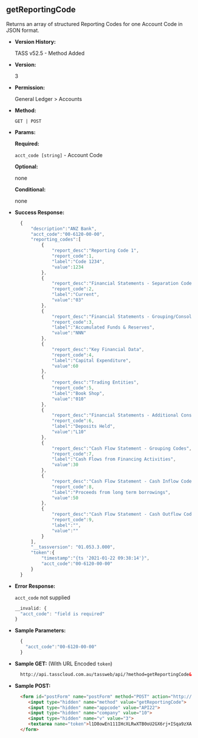 **getReportingCode**
----
  Returns an array of structured Reporting Codes for one Account Code in JSON format.
  
* **Version History:**

  TASS v52.5 - Method Added

* **Version:**

  3

* **Permission:**

  General Ledger > Accounts

* **Method:**

  `GET | POST`
  
*  **Params:**

   **Required:**

   `acct_code [string]` -  Account Code
   
   **Optional:**

   none

   **Conditional:**
 
   none

* **Success Response:**

    ```javascript
      {
          "description":"ANZ Bank",
          "acct_code":"00-6120-00-00",
          "reporting_codes":[
              {
                  "report_desc":"Reporting Code 1",
                  "report_code":1,
                  "label":"Code 1234",
                  "value":1234
              },
              {
                  "report_desc":"Financial Statements - Separation Codes",
                  "report_code":2,
                  "label":"Current",
                  "value":"03"
              },
              {
                  "report_desc":"Financial Statements - Grouping/Consolidation Codes",
                  "report_code":3,
                  "label":"Accumulated Funds & Reserves",
                  "value":"NNN"
              },
              {
                  "report_desc":"Key Financial Data",
                  "report_code":4,
                  "label":"Capital Expenditure",
                  "value":60
              },
              {
                  "report_desc":"Trading Entities",
                  "report_code":5,
                  "label":"Book Shop",
                  "value":"010"
              },
              {
                  "report_desc":"Financial Statements - Additional Consolidation",
                  "report_code":6,
                  "label":"Deposits Held",
                  "value":"L10"
              },
              {
                  "report_desc":"Cash Flow Statement - Grouping Codes",
                  "report_code":7,
                  "label":"Cash Flows from Financing Activities",
                  "value":30
              },
              {
                  "report_desc":"Cash Flow Statement - Cash Inflow Codes",
                  "report_code":8,
                  "label":"Proceeds from long term borrowings",
                  "value":50
              },
              {
                  "report_desc":"Cash Flow Statement - Cash Outflow Codes",
                  "report_code":9,
                  "label":"",
                  "value":""
              }
          ],
          "__tassversion": "01.053.3.000",
          "token":{
              "timestamp":"{ts '2021-01-22 09:38:14'}",
              "acct_code":"00-6120-00-00"
          }
      }
    ```

* **Error Response:**

    `acct_code` not supplied
    ```javascript
    __invalid: {
      "acct_code": "field is required"
    }
    ```
    
* **Sample Parameters:**

  ```javascript
    {
      "acct_code":"00-6120-00-00"
    }
  ```

* **Sample GET:** (With URL Encoded `token`)

  ```HTML
    http://api.tasscloud.com.au/tassweb/api/?method=getReportingCode&appcode=API22&company=10&v=3&token=l1D8owEn111IHcXLRwXTB0oU2GX6rj%2BISqa9zXA8We1Gqx9%2Fzb%2BcbVFartivsDN%2FxGgAIIjtABAYfzYPqTCpLf3gb0nW3h%2FTrPFLMhAdNcVvHD0Gz4FkRj5jRAD1aAGQ
  ```
  
* **Sample POST:**

  ```HTML
    <form id="postForm" name="postForm" method="POST" action="http://api.tasscloud.com.au/tassweb/api/">
       <input type="hidden" name="method" value="getReportingCode">
       <input type="hidden" name="appcode" value="API22">
       <input type="hidden" name="company" value="10">
       <input type="hidden" name="v" value="3">
       <textarea name="token">l1D8owEn111IHcXLRwXTB0oU2GX6rj+ISqa9zXA8We1Gqx9/zb+cbVFartivsDN/xGgAIIjtABAYfzYPqTCpLf3gb0nW3h/TrPFLMhAdNcVvHD0Gz4FkRj5jRAD1aAGQ</textarea>
    </form>
  ```
